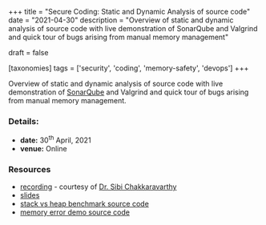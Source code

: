 +++
title = "Secure Coding: Static and Dynamic Analysis of source code"
date = "2021-04-30"
description = "Overview of static and dynamic analysis of source code with live demonstration of SonarQube and Valgrind and quick tour of bugs arising from manual memory management"

draft = false

[taxonomies]
tags = ['security', 'coding', 'memory-safety', 'devops']
+++

Overview of static and dynamic analysis of source code with live
demonstration of [SonarQube](https://www.sonarqube.org/) and Valgrind and
quick tour of bugs arising from manual memory management.

### Details:

-   **date:** 30<sup>th</sup> April, 2021
-   **venue:** Online

### Resources

-   [recording](https://tube.batsense.net/watch?v=KXkVHTp3u8Q) - courtesy of [Dr. Sibi Chakkaravarthy](https://sibichakkaravarthy.github.io/)
-   [slides](./res/slides/)
-   [stack vs heap benchmark source code](https://github.com/realaravinth/realaravinth/tree/master/content/talks/30-04-2021-static-and-dynamic-analysis/res/bench/)
-   [memory error demo source code](https://github.com/realaravinth/realaravinth/tree/master/content/talks/30-04-2021-static-and-dynamic-analysis/res/valgrind/)
